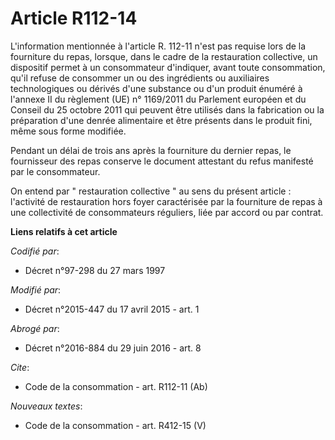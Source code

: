 # Article R112-14

L'information mentionnée à l'article R. 112-11 n'est pas requise lors de la fourniture du repas, lorsque, dans le cadre de la
restauration collective, un dispositif permet à un consommateur d'indiquer, avant toute consommation, qu'il refuse de
consommer un ou des ingrédients ou auxiliaires technologiques ou dérivés d'une substance ou d'un produit énuméré à l'annexe
II du règlement (UE) n° 1169/2011 du Parlement européen et du Conseil du 25 octobre 2011 qui peuvent être utilisés dans la
fabrication ou la préparation d'une denrée alimentaire et être présents dans le produit fini, même sous forme modifiée. 

Pendant un délai de trois ans après la fourniture du dernier repas, le fournisseur des repas conserve le document attestant
du refus manifesté par le consommateur. 

On entend par " restauration collective " au sens du présent article : l'activité de restauration hors foyer caractérisée par
la fourniture de repas à une collectivité de consommateurs réguliers, liée par accord ou par contrat.

**Liens relatifs à cet article**

_Codifié par_:

  - Décret n°97-298 du 27 mars 1997

_Modifié par_:

  - Décret n°2015-447 du 17 avril 2015 - art. 1

_Abrogé par_:

  - Décret n°2016-884 du 29 juin 2016 - art. 8

_Cite_:

  - Code de la consommation - art. R112-11 (Ab)

_Nouveaux textes_:

  - Code de la consommation - art. R412-15 (V)
